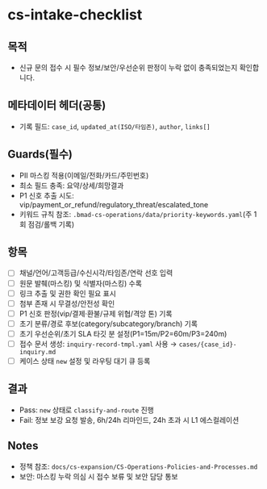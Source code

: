 # cs-intake-checklist

## 목적
- 신규 문의 접수 시 필수 정보/보안/우선순위 판정이 누락 없이 충족되었는지 확인합니다.

## 메타데이터 헤더(공통)
- 기록 필드: `case_id`, `updated_at(ISO/타임존)`, `author`, `links[]`

## Guards(필수)
- PII 마스킹 적용(이메일/전화/카드/주민번호)
- 최소 필드 충족: 요약/상세/희망결과
- P1 신호 추출 시도: vip/payment_or_refund/regulatory_threat/escalated_tone
- 키워드 규칙 참조: `.bmad-cs-operations/data/priority-keywords.yaml`(주 1회 점검/롤백 기록)

## 항목
- [ ] 채널/언어/고객등급/수신시각/타임존/연락 선호 입력
- [ ] 원문 발췌(마스킹) 및 식별자(마스킹) 수록
- [ ] 링크 추출 및 권한 확인 필요 표시
- [ ] 첨부 존재 시 무결성/안전성 확인
- [ ] P1 신호 판정(vip/결제·환불/규제 위협/격앙 톤) 기록
- [ ] 초기 분류/경로 후보(category/subcategory/branch) 기록
- [ ] 초기 우선순위/초기 SLA 타깃 분 설정(P1=15m/P2=60m/P3=240m)
- [ ] 접수 문서 생성: `inquiry-record-tmpl.yaml` 사용 → `cases/{case_id}-inquiry.md`
- [ ] 케이스 상태 `new` 설정 및 라우팅 대기 큐 등록

## 결과
- Pass: `new` 상태로 `classify-and-route` 진행
- Fail: 정보 보강 요청 발송, 6h/24h 리마인드, 24h 초과 시 L1 에스컬레이션

## Notes
- 정책 참조: `docs/cs-expansion/CS-Operations-Policies-and-Processes.md`
- 보안: 마스킹 누락 의심 시 접수 보류 및 보안 담당 통보


